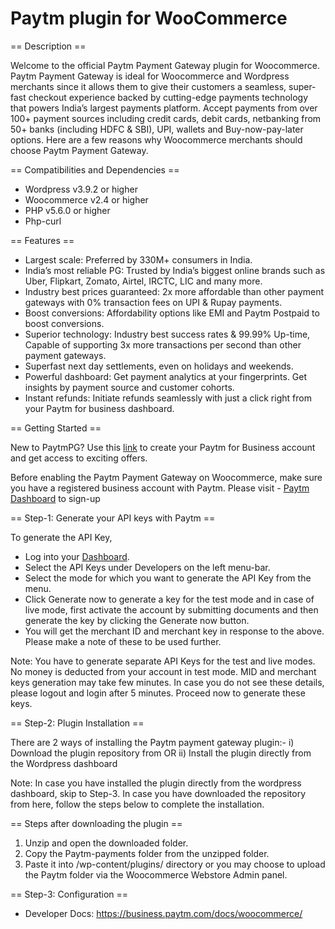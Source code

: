 # Paytm plugin for WooCommerce

== Description ==

Welcome to the official Paytm Payment Gateway plugin for Woocommerce. Paytm Payment Gateway is ideal for Woocommerce and Wordpress merchants since it allows them to give their customers a seamless, super-fast checkout experience backed by cutting-edge payments technology that powers India’s largest payments platform. Accept payments from over 100+ payment sources including credit cards, debit cards, netbanking from 50+ banks (including HDFC & SBI), UPI, wallets and Buy-now-pay-later options. Here are a few reasons why Woocommerce merchants should choose Paytm Payment Gateway.  

== Compatibilities and Dependencies ==

* Wordpress v3.9.2 or higher
* Woocommerce v2.4 or higher
* PHP v5.6.0 or higher
* Php-curl

== Features ==

* Largest scale:  Preferred by 330M+ consumers in India.
* India’s most reliable PG: Trusted by India’s biggest online brands such as Uber, Flipkart, Zomato, Airtel, IRCTC, LIC and many more.  
* Industry best prices guaranteed: 2x more affordable than other payment gateways with 0% transaction fees on UPI & Rupay payments.
* Boost  conversions: Affordability options like EMI and Paytm Postpaid to boost conversions.
* Superior technology: Industry best success rates & 99.99% Up-time, Capable of supporting 3x more transactions per second than other payment gateways.
* Superfast next day settlements, even on holidays and weekends.
* Powerful dashboard: Get payment analytics at your fingerprints. Get insights by payment source and customer cohorts.
* Instant refunds: Initiate refunds seamlessly with just a click right from your Paytm for business dashboard. 

== Getting Started == 

New to PaytmPG? Use this [link](https://dashboard.paytm.com) to create your Paytm for Business account and get access to exciting offers.

Before enabling the Paytm Payment Gateway on Woocommerce, make sure you have a registered business account with Paytm. Please visit - 
[Paytm Dashboard](https://dashboard.paytm.com) to sign-up

== Step-1: Generate your API keys with Paytm ==

To generate the API Key,
* Log into your [Dashboard](https://dashboard.paytm.com/).
* Select the API Keys under Developers on the left menu-bar.
* Select the mode for which you want to generate the API Key from the menu.
* Click Generate now to generate a key for the test mode and in case of live mode, first activate the account by submitting documents and then generate the key by clicking the Generate now button.
* You will get the merchant ID and merchant key in response to the above. Please make a note of these to be used further.

Note: You have to generate separate API Keys for the test and live modes. No money is deducted from your account in test mode.
MID and merchant keys generation may take few minutes. In case you do not see these details, please logout and login after 5 minutes. Proceed now to generate these keys.

== Step-2: Plugin Installation == 

There are 2 ways of installing the Paytm payment gateway plugin:-
i)  Download the plugin repository from <here> 
            OR
ii) Install the plugin directly from the Wordpress dashboard

Note: In case you have installed the plugin directly from the wordpress dashboard, skip to Step-3. In case you have downloaded the repository from here, follow the steps below to complete the installation.

== Steps after downloading the plugin ==

1. Unzip and open the downloaded folder.
2. Copy the Paytm-payments folder from the unzipped folder.
3. Paste it into /wp-content/plugins/ directory or you may choose to upload the Paytm folder via the Woocommerce Webstore Admin panel.

== Step-3: Configuration ==

* Developer Docs: https://business.paytm.com/docs/woocommerce/
